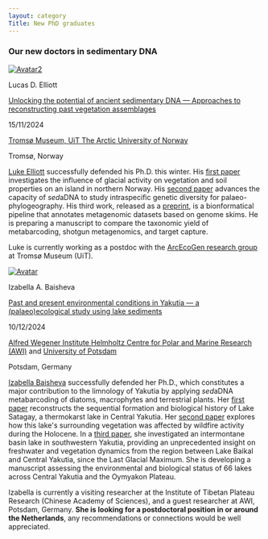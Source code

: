 ```yaml
---
layout: category
Title: New PhD graduates
---
```


<div class="section">
<h3 class="section-title underline">Our new doctors in sedimentary DNA</h3>
</div>

<!-- TEMPLATE
<div class="avatar">
<div class="member">
<div class="square"><a href="PROFILE.URL" target="_blank"><img src="{{ "/category/members/NAME.jpg" | relative_url }}" alt="Avatar" /></a></div>
<p>FULL_NAME</p>
<p><a href="THESIS.URL">THESIS TITLE</a></p>
<p>DD/MM/YYYY</p>
<p>INSTITUTION NAME</p>
<p>CITY, COUNTRY</p>
</div>
</div>
<div class="section NAME">
<p> <a href="PROFILE.URL">FULL NAME</a> WHAT YOU HAVE DONE.
<a href="PAPER1.URL">first paper</a> PAPER 1 TOPIC.
<a href="PAPER2.URL">second paper</a> PAPER 2 TOPIC.
<a href="PAPER3.URL">third paper</a> PAPER 3 TOPIC.
</p>
<p>CURRENT POSITION
OR
<b>NAME is currently seeking a postdoctoral position.</b></p>
</div>
-->

<!--
<div class="avatar">
<div class="member">
<div class="square"><a href="https://www.researchgate.net/profile/Alois-Reveret" target="_blank"><img src="{{ "/category/members/Alois_Reveret.jpg" | relative_url }}" alt="Avatar" /></a></div>
<p>Aloïs Revéret</p>
<p><a href="">Ancient DNA in Arctic sediments: reconstructing ecosystem changes throughout the Quaternary deglaciation</a></p>
<p>DD/MM/2025</p>
<p><a href="https://uit.no/research/arcecogen">Tromsø Museum, UiT The Arctic University of Norway</a></p>
<p>Tromsø, Norway</p>
</div>
</div>
<div class="section Alois">
<p><a href="https://www.researchgate.net/profile/Alois-Reveret">Aloïs Revéret</a> sincerely hopes that he will be able to submit his thesis and defend in time, although his track record does not quite plead for it.
  His <a href="https://doi.org/10.1111/fwb.14158">first paper</a> reviewed the methodologies detecting eDNA of freshwater aquatic plants, and showed that it can be leveraged to renconstruct abiotic variables.
  In his <a href="">second paper</a>, he investigates ten millennia of postglacial ecological succession at the southwestern edge of the Scandinavian peninsula.
  His <a href="">third paper</a> has mammoth in it.
  Aloïs also led the <a href="https://doi.org/10.1007/978-3-031-43799-1_8">chapter on aquatic macrophytes</a> in the <a href="https://link.springer.com/10.1007/978-3-031-43799-1">palaeolimology volume dedicated to sedimentary ancient DNA</a>, and contributed to an <a href="https://www.sciencedirect.com/science/article/pii/B9780323999311001719">encyclopedia article</a>.
</p>
<p><b>Aloïs is currently seeking a Nobel Prize.</b>
His research interests are steep skiing and tasty cheese.</p>
</div>

<div class="avatar">
<div class="member">
<div class="square"><a href="https://www.researchgate.net/profile/Tulug-Ataman" target="_blank"><img src="https://i1.rgstatic.net/ii/profile.image/11431281099073239-1669197987650_Q128/Tulug-Ataman.jpg" alt="Avatar" /></a></div>
<p>Tuluğ G. Ataman</p>
<p><a href="">Thesis title</a></p>
<p>../../2025</p>
<p><a href="https://uit.no/research/arcecogen">Tromsø Museum, UiT The Arctic University of Norway</a></p>
<p>Tromsø, Norway</p>
</div>
</div>
<div class="section Tulug">
<p> <a href="https://www.researchgate.net/profile/Tulug-Ataman">Tulug Gülce Ataman</a> successfully defended her Ph.D., spearheading our knowledge of DNA taphonomy with her test site of Stabbevatnet, a small lake in northern Norway.
  Her <a href="">first paper</a> explores the spatial variability of sedimentary DNA, showing that sampling the depocentre optimises the recovered richness, but that the detection of rare terrestrial taxa is linked to the drainage system.
  Her <a href="">second paper</a> will . Her <a href="">third manuscript</a> studies the temporal patterns of eDNA in a stream.</p>
<p><b>Tulug is currently seeking for a postdoctoral position.</b></p>
</div>

<div class="avatar">
<div class="member">
<div class="square"><a href="https://www.researchgate.net/profile/Scarlett-Zetter"><img src="{{ "/category/members/Scarlett_Zetter.jpg" | relative_url }}" alt="Avatar" /></a></div>
<p>Scarlett Zetter</p>
<p><a href="">Thesis title</a></p>
<p>../../2025</p>
<p><a href="https://uit.no/research/arcecogen">Tromsø Museum, UiT The Arctic University of Norway</a></p>
<p>Tromsø, Norway</p>
</div>
</div>
<div class="section Scarlett">
<p> <a href="https://www.researchgate.net/profile/Scarlett-Zetter">Scarlett Zetter</a> successfully defended her Ph.D. this autumn.
  Her <a href="https://doi.org/10.1177/09596836241307304">first paper</a> demonstrates that the vertical transhumance in the Eastern Alps has increased floristic diversity by opening new habitats within the subalpine vegetation belt.</p>
<p>Scarlett is currently employed at University of Southampton, where she works as a postdoctoral researcher on the <a href="https://www.southampton.ac.uk/smmi/news/2025/02/the-ancient-ports-of-europe-a-novel-genetic-window-on-ancient-lives-portgen.page">PortGEN project</a>.</p>
</div>
-->




<!-- previous
<div class="avatar">
<div class="member">
<div class="square"><a href="https://www.researchgate.net/profile/Lucas-Elliott-3" target="_blank"><img src="https://i1.rgstatic.net/ii/profile.image/11431281183075306-1692700144000_Q128/Lucas-Elliott-3.jpg" alt="Avatar" /></a></div>
<p>Lucas D. Elliott</p>
<p><a href="https://munin.uit.no/handle/10037/35339">Unlocking the potential of ancient sedimentary DNA — Approaches to reconstructing past vegetation assemblages</a></p>
<p>15/11/2024</p>
<p><a href="https://uit.no/research/arcecogen">Tromsø Museum, UiT The Arctic University of Norway</a></p>
<p>Tromsø, Norway</p>
</div>
</div>
<div class="section Luke">
<p> <a href="https://www.researchgate.net/profile/Lucas-Elliott-3">Luke Elliott</a> successfully defended his Ph.D. this winter.
  His <a href="https://doi.org/10.3390/quat6010007">first paper</a> investigates the influence of glacial activity on vegetation and soil properties on an island in northern Norway.
  His <a href="https://doi.org/10.1111/1755-0998.13926">second paper</a> advances the capacity of <i>sed</i>aDNA to study intraspecific genetic diversity for palaeo-phylogeography.
  His third work, released as a <a href="https://doi.org/10.22541/au.172529953.39892767/v1">preprint</a>, is a bionformatical pipeline that annotates metagenomic datasets based on genome skims.
  He is preparing a manuscript to compare the taxonomic yield of metabarcoding, shotgun metagenomics, and target capture.</p>
<p>Luke is currently working as a postdoc with the <a href="https://uit.no/research/arcecogen">ArcEcoGen research group</a> at Tromsø Museum (UiT).</p>
</div>
-->

<!-- Maïlys' new try -->
<div class="avatar2">
  <div class="square2">
    <a href="https://www.researchgate.net/profile/Lucas-Elliott-3" target="_blank">
      <img src="https://i1.rgstatic.net/ii/profile.image/11431281183075306-1692700144000_Q128/Lucas-Elliott-3.jpg" alt="Avatar2" />
    </a>
  </div>
  <div class="member2">
    <p>Lucas D. Elliott</p>
    <p><a href="https://munin.uit.no/handle/10037/35339">Unlocking the potential of ancient sedimentary DNA — Approaches to reconstructing past vegetation assemblages</a></p>
    <p>15/11/2024</p>
    <p><a href="https://uit.no/research/arcecogen">Tromsø Museum, UiT The Arctic University of Norway</a></p>
    <p>Tromsø, Norway</p>
  </div>
</div>
<!-- Text below image -->
<div class="section Luke">
  <p><a href="https://www.researchgate.net/profile/Lucas-Elliott-3">Luke Elliott</a> successfully defended his Ph.D. this winter.
  His <a href="https://doi.org/10.3390/quat6010007">first paper</a> investigates the influence of glacial activity on vegetation and soil properties on an island in northern Norway.
  His <a href="https://doi.org/10.1111/1755-0998.13926">second paper</a> advances the capacity of <i>sed</i>aDNA to study intraspecific genetic diversity for palaeo-phylogeography.
  His third work, released as a <a href="https://doi.org/10.22541/au.172529953.39892767/v1">preprint</a>, is a bionformatical pipeline that annotates metagenomic datasets based on genome skims.
  He is preparing a manuscript to compare the taxonomic yield of metabarcoding, shotgun metagenomics, and target capture.</p>
  <p>Luke is currently working as a postdoc with the <a href="https://uit.no/research/arcecogen">ArcEcoGen research group</a> at Tromsø Museum (UiT).</p>
</div>





<div class="avatar">
<div class="member">
<div class="square"><a href="https://www.researchgate.net/profile/Izabella-Baisheva" target="_blank"><img src="{{ "/category/members/Izabella_Baisheva.jpg" | relative_url }}" alt="Avatar" /></a></div>
<p>Izabella A. Baisheva</p>
<p><a href="https://www.researchgate.net/publication/389547161_Past_and_present_environmental_conditions_in_Yakutia_-_a_palaeoecological_study_using_lake_sediments">Past and present environmental conditions in Yakutia — a (palaeo)ecological study using lake sediments</a></p>
<p>10/12/2024</p>
<p><a href="https://www.awi.de/en/">Alfred Wegener Institute Helmholtz Centre for Polar and Marine Research (AWI)</a> and <a href="https://www.uni-potsdam.de/en/university-of-potsdam">University of Potsdam</a></p>
<p>Potsdam, Germany</p>
</div>
</div>
<div class="section Izabella">
<p> <a href="https://www.researchgate.net/profile/Izabella-Baisheva">Izabella Baisheva</a> successfully defended her Ph.D., which constitutes a major contribution to the limnology of Yakutia by applying <i>sed</i>aDNA metabarcoding of diatoms, macrophytes and terrestrial plants.
  Her <a href="https://doi.org/10.1007/s10933-023-00285-w">first paper</a> reconstructs the sequential formation and biological history of Lake Satagay, a thermokarst lake in Central Yakutia.
  Her <a href="https://doi.org/10.3389/fevo.2022.962906">second paper</a> explores how this lake's surrounding vegetation was affected by wildfire activity during the Holocene.
  In a <a href="https://doi.org/10.3389/feart.2024.1354284">third paper</a>, she investigated an intermontane basin lake in southwestern Yakutia, providing an unprecedented insight on freshwater and vegetation dynamics from the region between Lake Baikal and Central Yakutia, since the Last Glacial Maximum.
  She is developing a manuscript assessing the environmental and biological status of 66 lakes across Central Yakutia and the Oymyakon Plateau.
</p>
<p>Izabella is currently a visiting researcher at the Institute of Tibetan Plateau Research (Chinese Academy of Sciences), and a guest researcher at AWI, Potsdam, Germany.
<b>She is looking for a postdoctoral position in or around the Netherlands</b>, any recommendations or connections would be well appreciated.</p>
</div>
